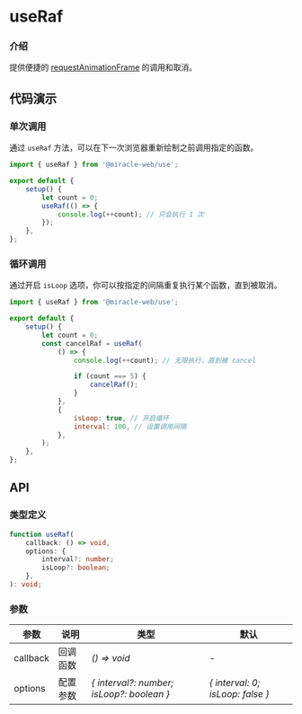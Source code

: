 # useRaf

### 介绍

提供便捷的 [requestAnimationFrame](https://developer.mozilla.org/zh-CN/docs/Web/API/window/requestAnimationFrame) 的调用和取消。

## 代码演示

### 单次调用

通过 `useRaf` 方法，可以在下一次浏览器重新绘制之前调用指定的函数。

```js
import { useRaf } from '@miracle-web/use';

export default {
    setup() {
        let count = 0;
        useRaf(() => {
            console.log(++count); // 只会执行 1 次
        });
    },
};
```

### 循环调用

通过开启 `isLoop` 选项，你可以按指定的间隔重复执行某个函数，直到被取消。

```js
import { useRaf } from '@miracle-web/use';

export default {
    setup() {
        let count = 0;
        const cancelRaf = useRaf(
            () => {
                console.log(++count); // 无限执行，直到被 cancel

                if (count === 5) {
                    cancelRaf();
                }
            },
            {
                isLoop: true, // 开启循环
                interval: 100, // 设置调用间隔
            },
        );
    },
};
```

## API

### 类型定义

```ts
function useRaf(
    callback: () => void,
    options: {
        interval?: number;
        isLoop?: boolean;
    },
): void;
```

### 参数

| 参数 | 说明 | 类型 | 默认 |
| --- | --- | --- | --- |
| callback | 回调函数 | _() => void_ | - |
| options | 配置参数 | _{ interval?: number; isLoop?: boolean }_ | _{ interval: 0; isLoop: false }_ |
